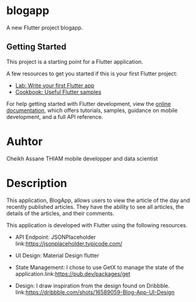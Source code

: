 # blogapp

A new Flutter project blogapp.

## Getting Started

This project is a starting point for a Flutter application.

A few resources to get you started if this is your first Flutter project:

- [Lab: Write your first Flutter app](https://docs.flutter.dev/get-started/codelab)
- [Cookbook: Useful Flutter samples](https://docs.flutter.dev/cookbook)

For help getting started with Flutter development, view the
[online documentation](https://docs.flutter.dev/), which offers tutorials,
samples, guidance on mobile development, and a full API reference.

# Auhtor
 Cheikh Assane THIAM mobile developper and data scientist

# Description 
This application, BlogApp, allows users to view the article of the day and recently published articles.
They have the ability to see all articles, the details of the articles, and their comments.

This application is developed with Flutter using the following resources.

- API Endpoint: JSONPlaceholder link:https://jsonplaceholder.typicode.com/

- UI Design:  Material Design flutter

- State Management: I chose to use GetX to manage the state of the application.link:https://pub.dev/packages/get

- Design: I draw inspiration from the design found on Dribbble. link:https://dribbble.com/shots/16589059-Blog-App-UI-Design
